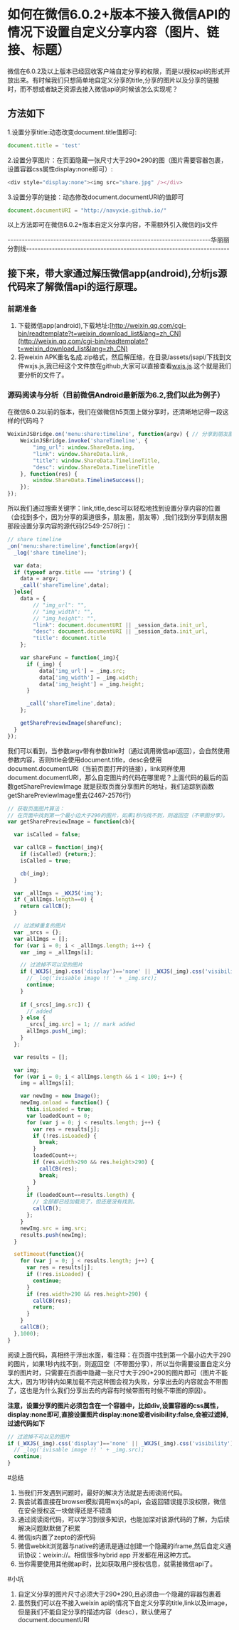 # 如何在微信6.0.2+版本不接入微信API的情况下设置自定义分享内容（图片、链接、标题）

微信在6.0.2及以上版本已经回收客户端自定分享的权限，而是以授权api的形式开放出来。有时候我们只想简单地自定义分享的title,分享的图片以及分享的链接时，而不想或者缺乏资源去接入微信api的时候该怎么实现呢？

## 方法如下

1.设置分享title:动态改变document.title值即可:

```javascript
document.title = 'test'
```

2.设置分享图片：在页面隐藏一张尺寸大于290*290的图（图片需要容器包裹，设置容器css属性display:none即可）:

```javascript
<div style="display:none"><img src="share.jpg" /></div>
```
3.设置分享的链接：动态修改document.documentURI的值即可

```javascript
document.documentURI = "http://navyxie.github.io/"
```
以上方法即可在微信6.0.2+版本自定义分享内容，不需额外引入微信的js文件

-----------------------------------------------------------------------华丽丽分割线-----------------------------------------------------------------------

## 接下来，带大家通过解压微信app(android),分析js源代码来了解微信api的运行原理。

### 前期准备
1. 下载微信app(android),下载地址:[http://weixin.qq.com/cgi-bin/readtemplate?t=weixin_download_list&lang=zh_CN](http://weixin.qq.com/cgi-bin/readtemplate?t=weixin_download_list&lang=zh_CN)
2. 将weixin APK重名名成.zip格式，然后解压缩，在目录/assets/jsapi/下找到文件wxjs.js,我已经这个文件放在github,大家可以直接查看[wxjs.js](https://github.com/navyxie/weixin_js/blob/master/wxjs.js).这个就是我们要分析的文件了。

### 源码阅读与分析（目前微信Android最新版为6.2,我们以此为例子）

在微信6.0.2以前的版本，我们在做微信h5页面上做分享时，还清晰地记得一段这样的代码吗？

```javascript
WeixinJSBridge.on('menu:share:timeline', function(argv) { // 分享到朋友圈
	WeixinJSBridge.invoke('shareTimeline', {
		"img_url": window.ShareData.img,
		"link": window.ShareData.link,
		"title": window.ShareData.TimelineTitle,
		"desc": window.ShareData.TimelineTitle
	}, function(res) {	 
		window.ShareData.TimelineSuccess();
	});
});
```
所以我们通过搜索关键字：link,title,desc可以轻松地找到设置分享内容的位置（会找到多个，因为分享的渠道很多，朋友圈，朋友等）,我们找到分享到朋友圈那段设置分享内容的源代码(2549-2578行)：

```javascript
// share timeline
_on('menu:share:timeline',function(argv){
  _log('share timeline');

  var data;
  if (typeof argv.title === 'string') {
    data = argv;
    _call('shareTimeline',data);
  }else{
    data = {
        // "img_url": "",
        // "img_width": "",
        // "img_height": "",
        "link": document.documentURI || _session_data.init_url,
        "desc": document.documentURI || _session_data.init_url,
        "title": document.title
    };

    var shareFunc = function(_img){          
      if (_img) {
          data['img_url'] = _img.src;
          data['img_width'] = _img.width;
          data['img_height'] = _img.height;                        
      }

      _call('shareTimeline',data);
    };

    getSharePreviewImage(shareFunc);
  }
});
```
我们可以看到，当参数argv带有参数title时（通过调用微信api返回），会自然使用参数内容，否则title会使用document.title，desc会使用document.documentURI（当前页面打开的链接），link同样使用document.documentURI，那么自定图片的代码在哪里呢？上面代码的最后的函数getSharePreviewImage 就是获取页面分享图片的地址，我们追踪到函数getSharePreviewImage里去(2467-2576行)

```javascript
// 获取页面图片算法：
// 在页面中找到第一个最小边大于290的图片，如果1秒内找不到，则返回空（不带图分享）。
var getSharePreviewImage = function(cb){

  var isCalled = false;

  var callCB = function(_img){
    if (isCalled) {return;};
    isCalled = true;  

    cb(_img);
  }

  var _allImgs = _WXJS('img');
  if (_allImgs.length==0) {
    return callCB();
  }

  // 过滤掉重复的图片
  var _srcs = {};
  var allImgs = [];
  for (var i = 0; i < _allImgs.length; i++) {
    var _img = _allImgs[i];

    // 过滤掉不可以见的图片
    if (_WXJS(_img).css('display')=='none' || _WXJS(_img).css('visibility')=='hidden') {
      // _log('ivisable image !! ' + _img.src);
      continue;
    }
    
    if (_srcs[_img.src]) {
      // added
    } else {
      _srcs[_img.src] = 1; // mark added
      allImgs.push(_img);
    }
  };

  var results = [];

  var img;
  for (var i = 0; i < allImgs.length && i < 100; i++) {
    img = allImgs[i];

    var newImg = new Image();
    newImg.onload = function() {
      this.isLoaded = true;
      var loadedCount = 0;
      for (var j = 0; j < results.length; j++) {
        var res = results[j];
        if (!res.isLoaded) {
          break;
        }
        loadedCount++;
        if (res.width>290 && res.height>290) {
          callCB(res);
          break;
        }
      }
      if (loadedCount==results.length) {
        // 全部都已经加载完了，但还是没有找到。
        callCB();
      };
    }
    newImg.src = img.src;
    results.push(newImg);
  }

  setTimeout(function(){
    for (var j = 0; j < results.length; j++) {
      var res = results[j];
      if (!res.isLoaded) {
        continue;
      }
      if (res.width>290 && res.height>290) {
        callCB(res);
        return;
      }
    }
    callCB();
  },1000);
}
```

阅读上面代码，真相终于浮出水面，看注释：在页面中找到第一个最小边大于290的图片，如果1秒内找不到，则返回空（不带图分享），所以当你需要设置自定义分享的图片时，只需要在页面中隐藏一张尺寸大于290*290的图片即可（图片不能太大，因为1秒钟内如果加载不完这种图会视为失败，分享出去的内容就会不带图了，这也是为什么我们分享出去的内容有时候带图有时候不带图的原因）。

__注意，设置分享的图片必须包含在一个容器中，比如div,设置容器的css属性，display:none即可,直接设置图片display:none或者visibility:false,会被过滤掉,过滤代码如下__

```javascript
// 过滤掉不可以见的图片
if (_WXJS(_img).css('display')=='none' || _WXJS(_img).css('visibility')=='hidden') {
  // _log('ivisable image !! ' + _img.src);
  continue;
}
```

#总结

1. 当我们开发遇到问题时，最好的解决方法就是去阅读阅代码。
2. 我尝试着直接在browser模拟调用wxjs的api，会返回错误提示没权限，微信在安全授权这一块做得还是不错滴
3. 通过阅读阅代码，可以学习到很多知识，也能加深对该源代码的了解，为后续解决问题默默做了积累
4. 微信js内置了zepto的源代码
5. 微信webkit浏览器与native的通讯是通过创建一个隐藏的iframe,然后自定义通讯协议：weixin://。相信很多hybrid app 开发都在用这种方式。
6. 当你需要使用其他微api时，比如获取用户授权信息，就需接微信api了。

#小坑

1. 自定义分享的图片尺寸必须大于290*290,且必须由一个隐藏的容器包裹着
2. 虽然我们可以在不接入weixin api的情况下自定义分享的title,link以及image，但是我们不能自定分享的描述内容（desc），默认使用了document.documentURI

